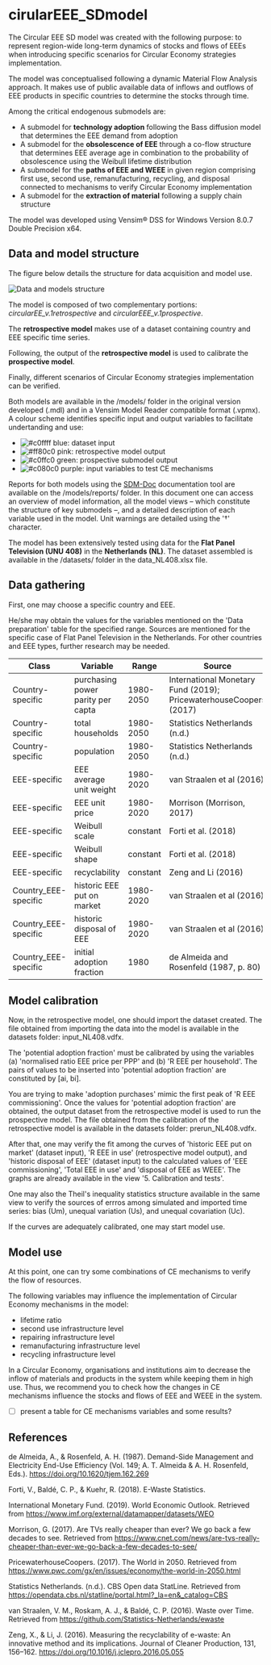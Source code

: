 # cirularEEE_SDmodel
The Circular EEE SD model was created with the following purpose: to represent region-wide long-term dynamics of stocks and flows of EEEs when introducing specific scenarios for Circular Economy strategies implementation.

The model was conceptualised following a dynamic Material Flow Analysis approach. It makes use of public available data of inflows and outflows of EEE products in specific countries to determine the stocks through time.

Among the critical endogenous submodels are:
- A submodel for **technology adoption** following the Bass diffusion model that determines the EEE demand from adoption
- A submodel for the **obsolescence of EEE** through a co-flow structure that determines EEE average age in combination to the probability of obsolescence using the Weibull lifetime distribution
- A submodel for the **paths of EEE and WEEE** in given region comprising first use, second use, remanufacturing, recycling, and disposal connected to mechanisms to verify Circular Economy implementation
- A submodel for the **extraction of material** following a supply chain structure

The model was developed using Vensim® DSS for Windows Version 8.0.7 Double Precision x64.

## Data and model structure

The figure below details the structure for data acquisition and model use.

![Data and models structure](https://github.com/danguzzo/cirularEEE_SDmodel/blob/master/images/circularEEE_v.1structure.jpg)

The model is composed of two complementary portions: *circularEE_v.1retrospective* and *circularEEE_v.1prospective*.

The **retrospective model** makes use of a dataset containing country and EEE specific time series. 

Following, the output of the **retrospective model** is used to calibrate the **prospective model**. 

Finally, different scenarios of Circular Economy strategies implementation can be verified.

Both models are available in the /models/ folder in the original version developed (.mdl) and in a Vensim Model Reader compatible format (.vpmx).
A colour scheme identifies specific input and output variables to facilitate undertanding and use:
- ![#c0ffff](https://placehold.it/15/c0ffff/000000?text=+) blue: dataset input
- ![#ff80c0](https://placehold.it/15/ff80c0/000000?text=+) pink: retrospective model output
- ![#c0ffc0](https://placehold.it/15/c0ffc0/000000?text=+) green: prospective submodel output
- ![#c080c0](https://placehold.it/15/c080c0/000000?text=+) purple: input variables to test CE mechanisms

Reports for both models using the [SDM-Doc](https://www.systemdynamics.org/SDM-doc) documentation tool are available on the /models/reports/ folder. 
In this document one can access an overview of model information, all the model views – which constitute the structure of key submodels –, and a detailed description of each variable used in the model. Unit warnings are detailed using the '†' character.

The model has been extensively tested using data for the **Flat Panel Television (UNU 408)** in the **Netherlands (NL)**. The dataset assembled is available in the /datasets/ folder in the data_NL408.xlsx file.

## Data gathering

First, one may choose a specific country and EEE.

He/she may obtain the values for the variables mentioned on the 'Data preparation' table for the specified range. 
Sources are mentioned for the specific case of Flat Panel Television in the Netherlands. For other countries and EEE types, further research may be needed.

Class|Variable|Range|Source
-----|--------|-----|------
|Country-specific|purchasing power parity per capta|1980-2050|International Monetary Fund (2019); PricewaterhouseCoopers (2017)
|Country-specific|total households|1980-2050|Statistics Netherlands (n.d.)
|Country-specific|population|1980-2050|Statistics Netherlands (n.d.)
|EEE-specific|EEE average unit weight|1980-2020|van Straalen et al (2016)
|EEE-specific|EEE unit price|1980-2020|Morrison (Morrison, 2017)
|EEE-specific|Weibull scale|constant|Forti et al. (2018)
|EEE-specific|Weibull shape|constant|Forti et al. (2018)
|EEE-specific|recyclability|constant|Zeng and Li (2016)
|Country_EEE-specific|historic EEE put on market|1980-2020|van Straalen et al (2016)
|Country_EEE-specific|historic disposal of EEE|1980-2020|van Straalen et al (2016)
|Country_EEE-specific|initial adoption fraction|1980|de Almeida and Rosenfeld (1987, p. 80)

## Model calibration

Now, in the retrospective model, one should import the dataset created. The file obtained from importing the data into the model is available in the datasets folder: input_NL408.vdfx. 

The 'potential adoption fraction' must be calibrated by using the variables (a) 'normalised ratio EEE price per PPP' and (b) 'R EEE per household'. The pairs of values to be inserted into 'potential adoption fraction' are constituted by [ai, bi]. 

You are trying to make 'adoption purchases' mimic the first peak of 'R EEE commissioning'. 
Once the values for 'potential adoption fraction' are obtained, the output dataset from the retrospective model is used to run the prospective  model. The file obtained from the calibration of the retrospective model is available in the datasets folder: prerun_NL408.vdfx. 

After that, one may verify the fit among the curves of 'historic EEE put on market' (dataset input), 'R EEE in use' (retrospective model output), and 'historic disposal of EEE' (dataset input) to the calculated values of 'EEE commissioning', 'Total EEE in use' and 'disposal of EEE as WEEE'. The graphs are already available in the view '5. Calibration and tests'.

One may also the Theil's inequality statistics structure available in the same view to verify the sources of errros among simulated and imported time series: bias (Um), unequal variation (Us), and unequal covariation (Uc).

If the curves are adequately calibrated, one may start model use.

## Model use

At this point, one can try some combinations of CE mechanisms to verify the flow of resources.

The following variables may influence the implementation of Circular Economy mechanisms in the model:
- lifetime ratio
- second use infrastructure level
- repairing infrastructure level
- remanufacturing infrastructure level
- recycling infrastructure level

In a Circular Economy, organisations and institutions aim to decrease the inflow of materials and products in the system while keeping them in high use. 
Thus, we recommend you to check how the changes in CE mechanisms influence the stocks and flows of EEE and WEEE in the system.

- [ ] present a table for CE mechanisms variables and some results?

## References

de Almeida, A., & Rosenfeld, A. H. (1987). Demand-Side Management and Electricity End-Use Efficiency (Vol. 149; A. T. Almeida & A. H. Rosenfeld, Eds.). https://doi.org/10.1620/tjem.162.269

Forti, V., Baldé, C. P., & Kuehr, R. (2018). E-Waste Statistics.

International Monetary Fund. (2019). World Economic Outlook. Retrieved from https://www.imf.org/external/datamapper/datasets/WEO

Morrison, G. (2017). Are TVs really cheaper than ever? We go back a few decades to see. Retrieved from https://www.cnet.com/news/are-tvs-really-cheaper-than-ever-we-go-back-a-few-decades-to-see/

PricewaterhouseCoopers. (2017). The World in 2050. Retrieved from https://www.pwc.com/gx/en/issues/economy/the-world-in-2050.html

Statistics Netherlands. (n.d.). CBS Open data StatLine. Retrieved from https://opendata.cbs.nl/statline/portal.html?_la=en&_catalog=CBS

van Straalen, V. M., Roskam, A. J., & Baldé, C. P. (2016). Waste over Time. Retrieved from https://github.com/Statistics-Netherlands/ewaste

Zeng, X., & Li, J. (2016). Measuring the recyclability of e-waste: An innovative method and its implications. Journal of Cleaner Production, 131, 156–162. https://doi.org/10.1016/j.jclepro.2016.05.055
